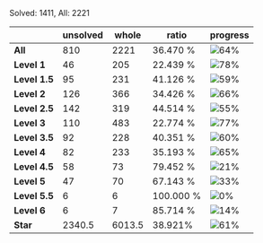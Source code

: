 Solved: 1411, All: 2221

| |unsolved|whole|ratio|progress|
|----|----|----|----|----|
|**All**| 810 | 2221 | 36.470 %| ![64%](https://progress-bar.dev/64?title=All) |
|**Level 1**| 46 | 205 | 22.439 %| ![78%](https://progress-bar.dev/78?title=Level+1++)|
|**Level 1.5**| 95 | 231 | 41.126 %| ![59%](https://progress-bar.dev/59?title=Level+1.5)|
|**Level 2**| 126 | 366 | 34.426 %| ![66%](https://progress-bar.dev/66?title=Level+2++)|
|**Level 2.5**| 142 | 319 | 44.514 %| ![55%](https://progress-bar.dev/55?title=Level+2.5)|
|**Level 3**| 110 | 483 | 22.774 %| ![77%](https://progress-bar.dev/77?title=Level+3++)|
|**Level 3.5**| 92 | 228 | 40.351 %| ![60%](https://progress-bar.dev/60?title=Level+3.5)|
|**Level 4**| 82 | 233 | 35.193 %| ![65%](https://progress-bar.dev/65?title=Level+4++)|
|**Level 4.5**| 58 | 73 | 79.452 %| ![21%](https://progress-bar.dev/21?title=Level+4.5)|
|**Level 5**| 47 | 70 | 67.143 %| ![33%](https://progress-bar.dev/33?title=Level+5++)|
|**Level 5.5**| 6 | 6 | 100.000 %| ![0%](https://progress-bar.dev/0?title=Level+5.5)|
|**Level 6**| 6 | 7 | 85.714 %| ![14%](https://progress-bar.dev/14?title=Level+6++)|
|**Star**|2340.5 | 6013.5 |38.921%| ![61%](https://progress-bar.dev/61?title=Star) |

